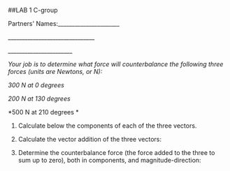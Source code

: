 ##LAB 1 C-group

Partners' Names:\_\_\_\_\_\_\_\_\_\_\_\_\_\_\_\_\_\_\_\_\_\_

\_\_\_\_\_\_\_\_\_\_\_\_\_\_\_\_\_\_\_\_\_\_\_\_\_\_\_\_\_\_\_

\_\_\_\_\_\_\_\_\_\_\_\_\_\_\_\_\_\_\_\_\_\_\_

*Your job is to determine what force will counterbalance the following
three forces (units are Newtons, or N):*

[](../force_table.png)

*300 N at 0 degrees*

*200 N at 130 degrees*

*500 N at 210 degrees *

1. Calculate below the components of each of the three vectors.




2.  Calculate the vector addition of the three vectors:




3. Determine the counterbalance force (the force added to the three to sum
up to zero), both in components, and magnitude-direction:
